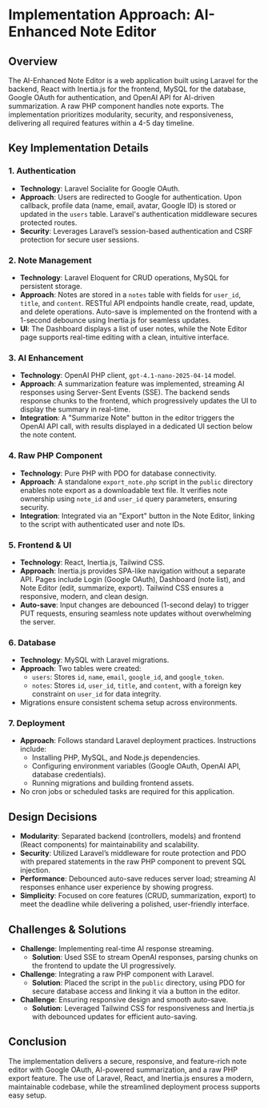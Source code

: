 # Implementation Approach: AI-Enhanced Note Editor

## Overview
The AI-Enhanced Note Editor is a web application built using Laravel for the backend, React with Inertia.js for the frontend, MySQL for the database, Google OAuth for authentication, and OpenAI API for AI-driven summarization. A raw PHP component handles note exports. The implementation prioritizes modularity, security, and responsiveness, delivering all required features within a 4-5 day timeline.

## Key Implementation Details

### 1. Authentication
- **Technology**: Laravel Socialite for Google OAuth.
- **Approach**: Users are redirected to Google for authentication. Upon callback, profile data (name, email, avatar, Google ID) is stored or updated in the `users` table. Laravel's authentication middleware secures protected routes.
- **Security**: Leverages Laravel’s session-based authentication and CSRF protection for secure user sessions.

### 2. Note Management
- **Technology**: Laravel Eloquent for CRUD operations, MySQL for persistent storage.
- **Approach**: Notes are stored in a `notes` table with fields for `user_id`, `title`, and `content`. RESTful API endpoints handle create, read, update, and delete operations. Auto-save is implemented on the frontend with a 1-second debounce using Inertia.js for seamless updates.
- **UI**: The Dashboard displays a list of user notes, while the Note Editor page supports real-time editing with a clean, intuitive interface.

### 3. AI Enhancement
- **Technology**: OpenAI PHP client, `gpt-4.1-nano-2025-04-14` model.
- **Approach**: A summarization feature was implemented, streaming AI responses using Server-Sent Events (SSE). The backend sends response chunks to the frontend, which progressively updates the UI to display the summary in real-time.
- **Integration**: A "Summarize Note" button in the editor triggers the OpenAI API call, with results displayed in a dedicated UI section below the note content.

### 4. Raw PHP Component
- **Technology**: Pure PHP with PDO for database connectivity.
- **Approach**: A standalone `export_note.php` script in the `public` directory enables note export as a downloadable text file. It verifies note ownership using `note_id` and `user_id` query parameters, ensuring security.
- **Integration**: Integrated via an "Export" button in the Note Editor, linking to the script with authenticated user and note IDs.

### 5. Frontend & UI
- **Technology**: React, Inertia.js, Tailwind CSS.
- **Approach**: Inertia.js provides SPA-like navigation without a separate API. Pages include Login (Google OAuth), Dashboard (note list), and Note Editor (edit, summarize, export). Tailwind CSS ensures a responsive, modern, and clean design.
- **Auto-save**: Input changes are debounced (1-second delay) to trigger PUT requests, ensuring seamless note updates without overwhelming the server.

### 6. Database
- **Technology**: MySQL with Laravel migrations.
- **Approach**: Two tables were created:
  - `users`: Stores `id`, `name`, `email`, `google_id`, and `google_token`.
  - `notes`: Stores `id`, `user_id`, `title`, and `content`, with a foreign key constraint on `user_id` for data integrity.
- Migrations ensure consistent schema setup across environments.

### 7. Deployment
- **Approach**: Follows standard Laravel deployment practices. Instructions include:
  - Installing PHP, MySQL, and Node.js dependencies.
  - Configuring environment variables (Google OAuth, OpenAI API, database credentials).
  - Running migrations and building frontend assets.
- No cron jobs or scheduled tasks are required for this application.

## Design Decisions
- **Modularity**: Separated backend (controllers, models) and frontend (React components) for maintainability and scalability.
- **Security**: Utilized Laravel’s middleware for route protection and PDO with prepared statements in the raw PHP component to prevent SQL injection.
- **Performance**: Debounced auto-save reduces server load; streaming AI responses enhance user experience by showing progress.
- **Simplicity**: Focused on core features (CRUD, summarization, export) to meet the deadline while delivering a polished, user-friendly interface.

## Challenges & Solutions
- **Challenge**: Implementing real-time AI response streaming.
  - **Solution**: Used SSE to stream OpenAI responses, parsing chunks on the frontend to update the UI progressively.
- **Challenge**: Integrating a raw PHP component with Laravel.
  - **Solution**: Placed the script in the `public` directory, using PDO for secure database access and linking it via a button in the editor.
- **Challenge**: Ensuring responsive design and smooth auto-save.
  - **Solution**: Leveraged Tailwind CSS for responsiveness and Inertia.js with debounced updates for efficient auto-saving.

## Conclusion
The implementation delivers a secure, responsive, and feature-rich note editor with Google OAuth, AI-powered summarization, and a raw PHP export feature. The use of Laravel, React, and Inertia.js ensures a modern, maintainable codebase, while the streamlined deployment process supports easy setup.